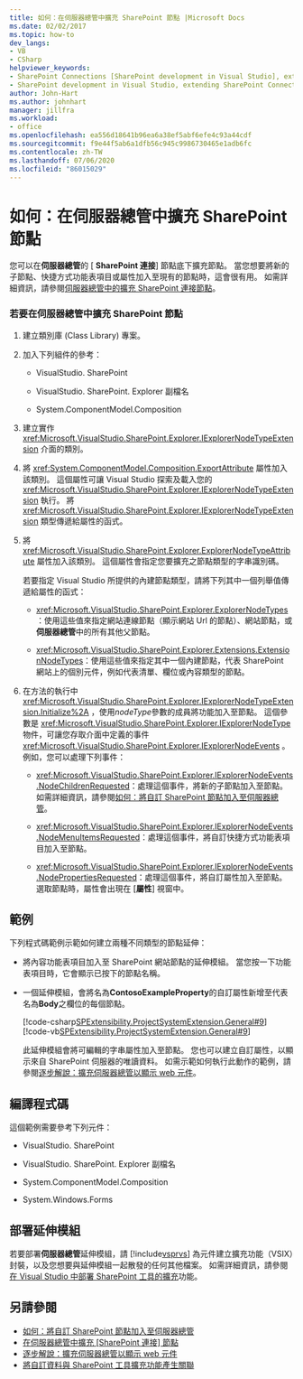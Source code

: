 ```yaml
---
title: 如何：在伺服器總管中擴充 SharePoint 節點 |Microsoft Docs
ms.date: 02/02/2017
ms.topic: how-to
dev_langs:
- VB
- CSharp
helpviewer_keywords:
- SharePoint Connections [SharePoint development in Visual Studio], extending a node
- SharePoint development in Visual Studio, extending SharePoint Connections node in Server Explorer
author: John-Hart
ms.author: johnhart
manager: jillfra
ms.workload:
- office
ms.openlocfilehash: ea556d18641b96ea6a38ef5abf6efe4c93a44cdf
ms.sourcegitcommit: f9e44f5ab6a1dfb56c945c9986730465e1adb6fc
ms.contentlocale: zh-TW
ms.lasthandoff: 07/06/2020
ms.locfileid: "86015029"
---
```

# <a name="how-to-extend-a-sharepoint-node-in-server-explorer"></a>如何：在伺服器總管中擴充 SharePoint 節點
  您可以在**伺服器總管**的 [ **SharePoint 連接**] 節點底下擴充節點。 當您想要將新的子節點、快捷方式功能表項目或屬性加入至現有的節點時，這會很有用。 如需詳細資訊，請參閱[伺服器總管中的擴充 SharePoint 連接節點](../sharepoint/extending-the-sharepoint-connections-node-in-server-explorer.md)。

### <a name="to-extend-a-sharepoint-node-in-server-explorer"></a>若要在伺服器總管中擴充 SharePoint 節點

1. 建立類別庫 (Class Library) 專案。

2. 加入下列組件的參考：

    - VisualStudio. SharePoint

    - VisualStudio. SharePoint. Explorer 副檔名

    - System.ComponentModel.Composition

3. 建立實作 <xref:Microsoft.VisualStudio.SharePoint.Explorer.IExplorerNodeTypeExtension> 介面的類別。

4. 將 <xref:System.ComponentModel.Composition.ExportAttribute> 屬性加入該類別。 這個屬性可讓 Visual Studio 探索及載入您的 <xref:Microsoft.VisualStudio.SharePoint.Explorer.IExplorerNodeTypeExtension> 執行。 將 <xref:Microsoft.VisualStudio.SharePoint.Explorer.IExplorerNodeTypeExtension> 類型傳遞給屬性的函式。

5. 將 <xref:Microsoft.VisualStudio.SharePoint.Explorer.ExplorerNodeTypeAttribute> 屬性加入該類別。 這個屬性會指定您要擴充之節點類型的字串識別碼。

     若要指定 Visual Studio 所提供的內建節點類型，請將下列其中一個列舉值傳遞給屬性的函式：

    - <xref:Microsoft.VisualStudio.SharePoint.Explorer.ExplorerNodeTypes>：使用這些值來指定網站連線節點（顯示網站 Url 的節點）、網站節點，或**伺服器總管**中的所有其他父節點。

    - <xref:Microsoft.VisualStudio.SharePoint.Explorer.Extensions.ExtensionNodeTypes>：使用這些值來指定其中一個內建節點，代表 SharePoint 網站上的個別元件，例如代表清單、欄位或內容類型的節點。

6. 在方法的執行中 <xref:Microsoft.VisualStudio.SharePoint.Explorer.IExplorerNodeTypeExtension.Initialize%2A> ，使用*nodeType*參數的成員將功能加入至節點。 這個參數是 <xref:Microsoft.VisualStudio.SharePoint.Explorer.IExplorerNodeType> 物件，可讓您存取介面中定義的事件 <xref:Microsoft.VisualStudio.SharePoint.Explorer.IExplorerNodeEvents> 。 例如，您可以處理下列事件：

    - <xref:Microsoft.VisualStudio.SharePoint.Explorer.IExplorerNodeEvents.NodeChildrenRequested>：處理這個事件，將新的子節點加入至節點。 如需詳細資訊，請參閱[如何：將自訂 SharePoint 節點加入至伺服器總管](../sharepoint/how-to-add-a-custom-sharepoint-node-to-server-explorer.md)。

    - <xref:Microsoft.VisualStudio.SharePoint.Explorer.IExplorerNodeEvents.NodeMenuItemsRequested>：處理這個事件，將自訂快捷方式功能表項目加入至節點。

    - <xref:Microsoft.VisualStudio.SharePoint.Explorer.IExplorerNodeEvents.NodePropertiesRequested>：處理這個事件，將自訂屬性加入至節點。 選取節點時，屬性會出現在 [**屬性**] 視窗中。

## <a name="example"></a>範例
 下列程式碼範例示範如何建立兩種不同類型的節點延伸：

- 將內容功能表項目加入至 SharePoint 網站節點的延伸模組。 當您按一下功能表項目時，它會顯示已按下的節點名稱。

- 一個延伸模組，會將名為**ContosoExampleProperty**的自訂屬性新增至代表名為**Body**之欄位的每個節點。

  [!code-csharp[SPExtensibility.ProjectSystemExtension.General#9](../sharepoint/codesnippet/CSharp/projectsystemexamples/extension/serverexplorerextension.cs#9)]
  [!code-vb[SPExtensibility.ProjectSystemExtension.General#9](../sharepoint/codesnippet/VisualBasic/projectsystemexamples/extension/serverexplorerextension.vb#9)]

  此延伸模組會將可編輯的字串屬性加入至節點。 您也可以建立自訂屬性，以顯示來自 SharePoint 伺服器的唯讀資料。 如需示範如何執行此動作的範例，請參閱[逐步解說：擴充伺服器總管以顯示 web 元件](../sharepoint/walkthrough-extending-server-explorer-to-display-web-parts.md)。

## <a name="compile-the-code"></a>編譯程式碼
 這個範例需要參考下列元件：

- VisualStudio. SharePoint

- VisualStudio. SharePoint. Explorer 副檔名

- System.ComponentModel.Composition

- System.Windows.Forms

## <a name="deploy-the-extension"></a>部署延伸模組
 若要部署**伺服器總管**延伸模組，請 [!include[vsprvs](../sharepoint/includes/vsprvs-md.md)] 為元件建立擴充功能（VSIX）封裝，以及您想要與延伸模組一起散發的任何其他檔案。 如需詳細資訊，請參閱[在 Visual Studio 中部署 SharePoint 工具的擴充](../sharepoint/deploying-extensions-for-the-sharepoint-tools-in-visual-studio.md)功能。

## <a name="see-also"></a>另請參閱
- [如何：將自訂 SharePoint 節點加入至伺服器總管](../sharepoint/how-to-add-a-custom-sharepoint-node-to-server-explorer.md)
- [在伺服器總管中擴充 [SharePoint 連接] 節點](../sharepoint/extending-the-sharepoint-connections-node-in-server-explorer.md)
- [逐步解說：擴充伺服器總管以顯示 web 元件](../sharepoint/walkthrough-extending-server-explorer-to-display-web-parts.md)
- [將自訂資料與 SharePoint 工具擴充功能產生關聯](../sharepoint/associating-custom-data-with-sharepoint-tools-extensions.md)
